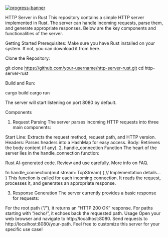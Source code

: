[![progress-banner](https://backend.codecrafters.io/progress/http-server/8c9181f6-a64f-49ab-bb6a-1852e69e5327)](https://app.codecrafters.io/users/finxlfantasy?r=2qF)

HTTP Server in Rust
This repository contains a simple HTTP server implemented in Rust. The server can handle incoming requests, parse them, and generate appropriate responses. Below are the key components and functionalities of the server.

Getting Started
Prerequisites: Make sure you have Rust installed on your system. If not, you can download it from here.

Clone the Repository:

git clone https://github.com/your-username/http-server-rust.git
cd http-server-rust

Build and Run:

cargo build
cargo run

The server will start listening on port 8080 by default.

Components
1. Request Parsing
The server parses incoming HTTP requests into three main components:

Start Line: Extracts the request method, request path, and HTTP version.
Headers: Parses headers into a HashMap for easy access.
Body: Retrieves the body content (if any).
2. handle_connection Function
The heart of the server lies in the handle_connection function:

Rust
AI-generated code. Review and use carefully. More info on FAQ.

fn handle_connection(mut stream: TcpStream) {
    // Implementation details...
}
This function is called for each incoming connection. It reads the request, processes it, and generates an appropriate response.

3. Response Generation
The server currently provides a basic response for requests:

For the root path (“/”), it returns an “HTTP 200 OK” response.
For paths starting with “/echo/”, it echoes back the requested path.
Usage
Open your web browser and navigate to http://localhost:8080.
Send requests to http://localhost:8080/your-path.
Feel free to customize this server for your specific use case!

